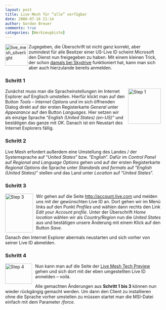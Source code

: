 ```yaml
---
layout: post
title: Live Mesh für “alle” verfügbar
date: 2008-07-16 21:14
author: Gordon Breuer
comments: true
categories: [Werkzeugkiste]
---
```

<p><a href="https://www.mesh.com/Welcome/Welcome.aspx" target="_blank"><img title="live_mesh_silverlight" style="border-top-width: 0px; border-left-width: 0px; border-bottom-width: 0px; border-right-width: 0px" height="70" alt="live_mesh_silverlight" src="http://anheledirwp.blob.core.windows.net/wordpress/2008/07/live_mesh_silverlight_3.png" width="73" align="left" border="0" /></a> Zugegeben, die Überschrift ist nicht ganz korrekt, aber zumindest für alle Besitzer einer US-Live ID scheint Microsoft den Dienst nun freigegeben zu haben. Mit einem kleinen Trick, der schon <a href="/post/Windows-Live-SkyDrive-Beta.aspx">damals bei Skydrive</a> funktioniert hat, kann man sich aber auch hierzulande bereits anmelden. </p>  <h3>Schritt 1</h3> <a href="http://static.gordon-breuer.de/img/LiveMeshfralleverfgbar_A712/image_2.png" rel="lightbox[LiveMesh]"><img title="Step 1" style="border-top-width: 0px; border-left-width: 0px; border-bottom-width: 0px; margin: 0px 0px 0px 10px; border-right-width: 0px" height="114" alt="Step 1" src="http://anheledirwp.blob.core.windows.net/wordpress/2008/07/image_thumb1.png" width="106" align="right" border="0" /></a> Zunächst muss man die Spracheinstellungen im Internet Explorer auf Englisch umstellen. Hierfür klickt man auf den Button <em>Tools</em> – <em>Internet Options</em> und im sich öffnenden Dialog direkt auf der ersten Registerkarte <em>General</em> unter <em>Appearance</em> auf den Button <em>Languages</em>. Hier setzen wir als einzige Sprache “<em>English (United States) (en-US)”</em> und bestätigen das ganze mit <em>OK</em>. Danach ist ein Neustart des Internet Explorers fällig.   <h3>Schritt 2</h3>  <p> Live Mesh erfordert außerdem eine Umstellung des Landes / der Systemsprache auf “<em>United States</em>” bzw. “<em>English</em>”. Dafür im <em>Control Panel</em> auf <em>Regional and Language Options</em> gehen und auf der ersten Registerkarte <em>Regional Options</em> die Sprache unter <em>Standards and formats</em> auf “<em>English (United States)”</em> stellen und das Land unter <em>Location</em> auf “<em>United States</em>”.</p>  <h3>Schritt 3</h3>  <p><a href="http://static.gordon-breuer.de/img/LiveMeshfralleverfgbar_A712/image_4.png" rel="lightbox[LiveMesh]"><img title="Step 3" style="border-top-width: 0px; border-left-width: 0px; border-bottom-width: 0px; margin: 0px 10px 0px 0px; border-right-width: 0px" height="126" alt="Step 3" src="http://anheledirwp.blob.core.windows.net/wordpress/2008/07/image_thumb_1.png" width="90" align="left" border="0" /></a> Wir gehen auf die Seite <a href="http://account.live.com">http://account.live.com</a> und melden uns mit der gewünschten Live ID an. Dort gehen wir im Menü links auf den Punkt <em>Profiles</em> und wählen dann rechts den Link <em>Edit your Account profile</em>. Unter der Überschrift <em>Home location</em> wählen wir als <em>Country/Region</em> nun die <em>United States</em> aus und bestätigen unsere Änderung mit einem Klick auf den Button <em>Save</em>. </p>  <p>Danach den Internet Explorer abermals neustarten und sich vorher von seiner Live ID abmelden. </p>  <h3>Schritt 4</h3>  <p><a href="http://static.gordon-breuer.de/img/LiveMeshfralleverfgbar_A712/image_6.png" rel="lightbox[LiveMesh]"><img title="Step 4" style="border-top-width: 0px; border-left-width: 0px; border-bottom-width: 0px; margin: 0px 10px 0px 0px; border-right-width: 0px" height="66" alt="Step 4" src="http://anheledirwp.blob.core.windows.net/wordpress/2008/07/image_thumb_2.png" width="87" align="left" border="0" /></a>Nun kann man auf die Seite der <a href="https://www.mesh.com/Welcome/Welcome.aspx">Live Mesh Tech Preview</a> gehen und sich dort mit der eben umgestellten Live ID anmelden – voilá.</p>  <p>Alle gemachten Änderungen aus <strong>Schritt 1</strong> <strong>bis 3</strong> können nun wieder rückgängig gemacht werden. Um dann den Client zu installieren ohne die Sprache vorher umstellen zu müssen startet man die MSI-Datei einfach mit dem Parameter <em>/force.</em></p>
